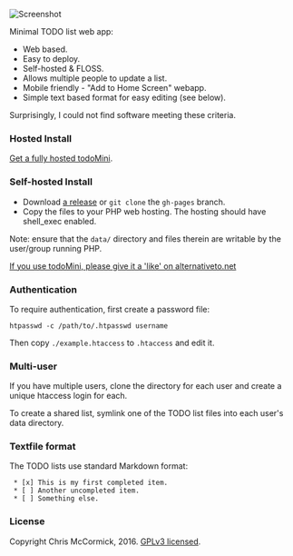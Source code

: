 ![Screenshot](./screenshot.png)

Minimal TODO list web app:

 * Web based.
 * Easy to deploy.
 * Self-hosted & FLOSS.
 * Allows multiple people to update a list.
 * Mobile friendly - "Add to Home Screen" webapp.
 * Simple text based format for easy editing (see below).

Surprisingly, I could not find software meeting these criteria.

### Hosted Install

[Get a fully hosted todoMini](https://www.todomini.app/).

### Self-hosted Install

 * Download [a release](https://github.com/chr15m/omgnata/releases) or `git clone` the `gh-pages` branch.
 * Copy the files to your PHP web hosting. The hosting should have shell_exec enabled.

Note: ensure that the `data/` directory and files therein are writable by the user/group running PHP.

[If you use todoMini, please give it a 'like' on alternativeto.net](https://alternativeto.net/software/todomini/)

### Authentication

To require authentication, first create a password file:

	htpasswd -c /path/to/.htpasswd username

Then copy `./example.htaccess` to `.htaccess` and edit it.

### Multi-user

If you have multiple users, clone the directory for each user and create a unique htaccess login for each.

To create a shared list, symlink one of the TODO list files into each user's data directory.

### Textfile format

The TODO lists use standard Markdown format:

	 * [x] This is my first completed item.
	 * [ ] Another uncompleted item.
	 * [ ] Something else.

### License

Copyright Chris McCormick, 2016. [GPLv3 licensed](./LICENSE.txt).
